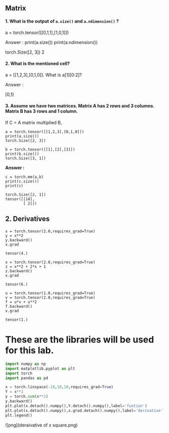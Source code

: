## Matrix

#### 1. What is the output of <code>a.size()</code> and <code>a.ndimension()</code> ?

 a = torch.tensor([[0,1,1],[1,0,1]])

Answer :
print(a.size())
print(a.ndimension())

torch.Size([2, 3])
2

#### 2. What is the mentioned cell?

a = [[1,2,3],[0,1,0]].
What is a[1][0:2]?

Answer :

[0,1]

#### 3. Assume we have two matrices. Matrix A has 2 rows and 3 columns. Matrix B has 3 rows and 1 column.

If C = A matrix multiplied B,

```
a = torch.tensor([[1,2,3],[0,1,0]])
print(a.size())
torch.Size([2, 3])

b = torch.tensor([[1],[2],[3]])
print(b.size())
torch.Size([3, 1])

```
**Answer :**
```
c = torch.mm(a,b)
print(c.size())
print(c)

torch.Size([2, 1])
tensor([[14],
        [ 2]])

```

## 2. Derivatives

####
```
x = torch.tensor(2.0,requires_grad=True)
y = x**2
y.backward()
x.grad
```
```
tensor(4.)
```

```
x = torch.tensor(2.0,requires_grad=True)
z = x**2 + 2*x + 1
z.backward()
x.grad
```
```
tensor(6.)
```

```
u = torch.tensor(1.0,requires_grad=True)
v = torch.tensor(2.0,requires_grad=True)
f = u*v + u**2
f.backward()
v.grad
```
```
tensor(1.)
```


# These are the libraries will be used for this lab.

```python
import numpy as np
import matplotlib.pyplot as plt
import torch
import pandas as pd

x = torch.linspace(-10,10,10,requires_grad=True)
Y = x**2
y = torch.sum(x**2)
y.backward()
plt.plot(x.detach().numpy(),Y.detach().numpy(),label='funtion')
plt.plot(x.detach().numpy(),x.grad.detach().numpy(),label='derivative')
plt.legend()
```
![png](deraivative of x square.png)
